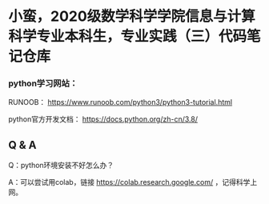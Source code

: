# 小蛮，2020级数学科学学院信息与计算科学专业本科生，专业实践（三）代码笔记仓库

### python学习网站：
RUNOOB：
https://www.runoob.com/python3/python3-tutorial.html

python官方开发文档：
https://docs.python.org/zh-cn/3.8/


## Q & A
Q：python环境安装不好怎么办？

A：可以尝试用colab，链接 https://colab.research.google.com/ ，记得科学上网。

